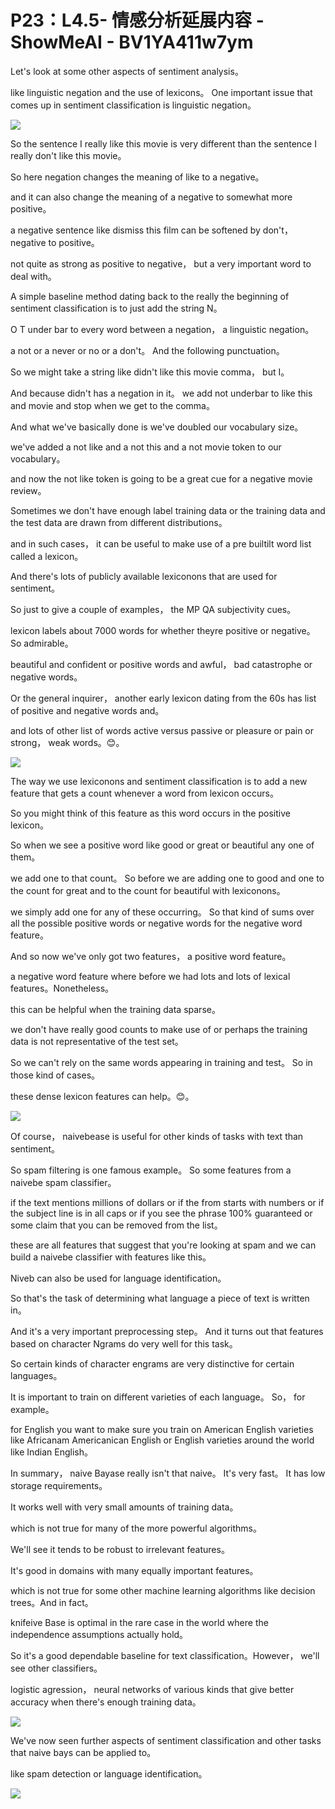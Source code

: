 # P23：L4.5- 情感分析延展内容 - ShowMeAI - BV1YA411w7ym

Let's look at some other aspects of sentiment analysis。

 like linguistic negation and the use of lexicons。 One important issue that comes up in sentiment classification is linguistic negation。



![](img/e2b8bd3bdc19ea44215e602efe6086e4_1.png)

So the sentence I really like this movie is very different than the sentence I really don't like this movie。

So here negation changes the meaning of like to a negative。

 and it can also change the meaning of a negative to somewhat more positive。

 a negative sentence like dismiss this film can be softened by don't， negative to positive。

 not quite as strong as positive to negative， but a very important word to deal with。

A simple baseline method dating back to the really the beginning of sentiment classification is to just add the string N。

 O T under bar to every word between a negation， a linguistic negation。

 a not or a never or no or a don't。 And the following punctuation。

 So we might take a string like didn't like this movie comma， but I。

 And because didn't has a negation in it。 we add not underbar to like this and movie and stop when we get to the comma。

And what we've basically done is we've doubled our vocabulary size。

 we've added a not like and a not this and a not movie token to our vocabulary。

 and now the not like token is going to be a great cue for a negative movie review。

Sometimes we don't have enough label training data or the training data and the test data are drawn from different distributions。

 and in such cases， it can be useful to make use of a pre builtilt word list called a lexicon。

 And there's lots of publicly available lexiconons that are used for sentiment。

 So just to give a couple of examples， the MP QA subjectivity cues。

 lexicon labels about 7000 words for whether theyre positive or negative。 So admirable。

 beautiful and confident or positive words and awful， bad catastrophe or negative words。

Or the general inquirer， another early lexicon dating from the 60s has list of positive and negative words and。

 and lots of other list of words active versus passive or pleasure or pain or strong， weak words。😊。



![](img/e2b8bd3bdc19ea44215e602efe6086e4_3.png)

The way we use lexiconons and sentiment classification is to add a new feature that gets a count whenever a word from lexicon occurs。

 So you might think of this feature as this word occurs in the positive lexicon。

 So when we see a positive word like good or great or beautiful any one of them。

 we add one to that count。 So before we are adding one to good and one to the count for great and to the count for beautiful with lexiconons。

 we simply add one for any of these occurring。 So that kind of sums over all the possible positive words or negative words for the negative word feature。

 And so now we've only got two features， a positive word feature。

 a negative word feature where before we had lots and lots of lexical features。Nonetheless。

 this can be helpful when the training data sparse。

 we don't have really good counts to make use of or perhaps the training data is not representative of the test set。

 So we can't rely on the same words appearing in training and test。 So in those kind of cases。

 these dense lexicon features can help。😊。

![](img/e2b8bd3bdc19ea44215e602efe6086e4_5.png)

Of course， naivebease is useful for other kinds of tasks with text than sentiment。

 So spam filtering is one famous example。 So some features from a naivebe spam classifier。

 if the text mentions millions of dollars or if the from starts with numbers or if the subject line is in all caps or if you see the phrase 100% guaranteed or some claim that you can be removed from the list。

 these are all features that suggest that you're looking at spam and we can build a naivebe classifier with features like this。

Niveb can also be used for language identification。

 So that's the task of determining what language a piece of text is written in。

 And it's a very important preprocessing step。 And it turns out that features based on character Ngrams do very well for this task。

 So certain kinds of character engrams are very distinctive for certain languages。

 It is important to train on different varieties of each language。 So， for example。

 for English you want to make sure you train on American English varieties like Africanam Americanican English or English varieties around the world like Indian English。

In summary， naive Bayase really isn't that naive。 It's very fast。 It has low storage requirements。

 It works well with very small amounts of training data。

 which is not true for many of the more powerful algorithms。

 We'll see it tends to be robust to irrelevant features。

 It's good in domains with many equally important features。

 which is not true for some other machine learning algorithms like decision trees。And in fact。

 knifeive Base is optimal in the rare case in the world where the independence assumptions actually hold。

 So it's a good dependable baseline for text classification。However， we'll see other classifiers。

 logistic agression， neural networks of various kinds that give better accuracy when there's enough training data。



![](img/e2b8bd3bdc19ea44215e602efe6086e4_7.png)

We've now seen further aspects of sentiment classification and other tasks that naive bays can be applied to。

 like spam detection or language identification。

![](img/e2b8bd3bdc19ea44215e602efe6086e4_9.png)